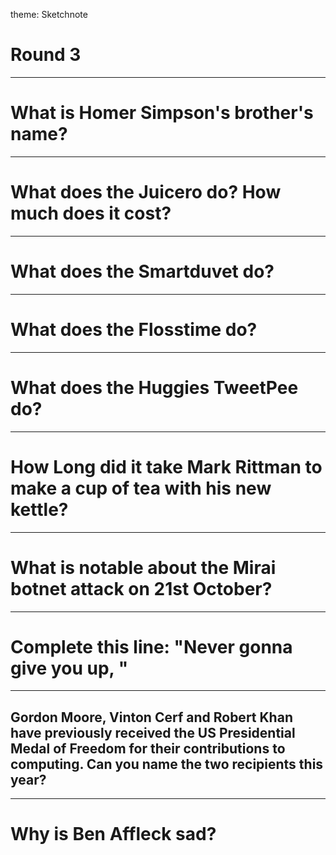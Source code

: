 theme: Sketchnote

# Round 3

---

# What is Homer Simpson's brother's name?

---

# What does the Juicero do? How much does it cost?

---

# What does the Smartduvet do?

---

# What does the Flosstime do?

---

# What does the Huggies TweetPee do?

---

# How Long did it take Mark Rittman to make a cup of tea with his new kettle?

---

# What is notable about the Mirai botnet attack on 21st October?

---

# Complete this line: "Never gonna give you up, "

---

## Gordon Moore, Vinton Cerf and Robert Khan have previously received the US Presidential Medal of Freedom for their contributions to computing. Can you name the two recipients this year?

---

# Why is Ben Affleck sad?



